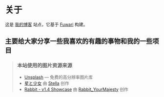 # 关于
这是 [我的博客](https://github.com/yourusername/yourblog) 站点，它基于 [Fuwari](https://github.com/saicaca/fuwari) 构建。

## 主要给大家分享一些我喜欢的有趣的事物和我的一些项目

> ### 本站使用的图片资源来源
> - [Unsplash](https://unsplash.com/) — 免费的高分辨率图片库
> - [星と少女](https://www.pixiv.net/artworks/108916539) 由 [Stella](https://www.pixiv.net/users/93273965) 创作
> - [Rabbit - v1.4 Showcase](https://civitai.com/posts/586908) 由 [Rabbit_YourMajesty](https://civitai.com/user/Rabbit_YourMajesty) 创作